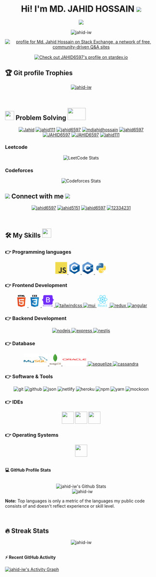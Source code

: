 <h1 align="center">Hi! I'm MD. JAHID HOSSAIN <img src="https://media.giphy.com/media/hvRJCLFzcasrR4ia7z/giphy.gif" width="35"></h1>


<p align="center">
  <img src="https://readme-typing-svg.herokuapp.com?lines=Computer+Science+Student;Always+learning+new+things;&center=true&width=500&height=50">
</p>


<p align="center"> <img src="https://komarev.com/ghpvc/?username=jahid-iw&label=Profile%20views&color=0e75b6&style=flat" alt="jahid-iw" /> </p>


<div align="center">
	<a href="https://stackoverflow.com/users/12334231/md-jahid-hossain">
		<img 
		     src="https://stackexchange.com/users/flair/17047843.png?theme=dark" 
		     alt="profile for Md. Jahid Hossain on Stack Exchange, a network of free, community-driven Q&amp;A sites" 
		     title="profile for Md. Jahid Hossain on Stack Exchange, a network of free, community-driven Q&amp;A sites"
		>
	</a>
</div>

<br/>

<div align="center">
<a href="https://stardev.io/developers/JAHID6597"><img alt="Check out JAHID6597&apos;s profile on stardev.io" src="https://stardev.io/developers/JAHID6597/badge/languages/global.svg" /></a>
</div>
	
## :trophy: Git profile Trophies
<p align="center"> <a href="https://github.com/ryo-ma/github-profile-trophy"><img src="https://github-profile-trophy.vercel.app/?username=jahid-iw&theme=algolia" alt="jahid-iw" /></a> </p>


<br/>


## <img src="https://i.gifer.com/origin/73/7312330206114154204f218f1da5e821.gif" height="30px" width="30px"> Problem Solving <img src='https://raw.githubusercontent.com/TheDudeThatCode/TheDudeThatCode/master/Assets/Developer.gif' height="40px" width="60px">


<p align="center">                   <a href="https://www.stopstalk.com/user/profile/Jahid" target="blank"><img src="https://www.stopstalk.com/static/images/stopstalk-logo.png" alt="Jahid" height="40" width="40" /></a>                   <a href="https://www.leetcode.com/jahid111" target="blank"><img src="https://raw.githubusercontent.com/rahuldkjain/github-profile-readme-generator/master/src/images/icons/Social/leet-code.svg" alt="jahid111" height="40" width="40" /></a>                   <a href="https://codeforces.com/profile/jahid6597" target="blank"><img src="https://raw.githubusercontent.com/rahuldkjain/github-profile-readme-generator/master/src/images/icons/Social/codeforces.svg" alt="jahid6597" height="40" width="40" /></a>                   <a href="https://auth.geeksforgeeks.org/user/mdjahidhossain" target="blank"><img src="https://raw.githubusercontent.com/rahuldkjain/github-profile-readme-generator/master/src/images/icons/Social/geeks-for-geeks.svg" alt="mdjahidhossain" height="40" width="40" /></a>                   <a href="https://www.hackerrank.com/jahid6597" target="blank"><img src="https://raw.githubusercontent.com/rahuldkjain/github-profile-readme-generator/master/src/images/icons/Social/hackerrank.svg" alt="jahid6597" height="40" width="40" /></a>                   <a href="https://uhunt.onlinejudge.org/id/1000085" target="blank"><img src="https://uhunt.onlinejudge.org/images/uva.png" alt="JAHID6597" height="40" width="40" /></a>                   <a href="https://www.beecrowd.com.br/judge/en/profile/306135" target="blank"><img src="https://www.beecrowd.com.br/judge/img/5.0/logo-beecrowd.png" alt="JAHID6597" height="40" width="60" /></a>                    <a href="https://atcoder.jp/users/jahid111" target="blank"><img src="https://gyazo.com/7e3cc31d647b0485085ea10cb72450f0/max_size/400" alt="jahid111" height="40" width="40" /></a>                   </p>


### Leetcode
<div align="center">

![LeetCode Stats](https://leetcode.card.workers.dev/jahid111?theme=auto&font=baloo&extension=null)
</div>

### Codeforces
<div align="center">

![Codeforces Stats](https://codeforces-readme-stats.vercel.app/api/card?username=jahid6597)
</div>


## <img src="https://media.giphy.com/media/iY8CRBdQXODJSCERIr/giphy.gif" width="30px"> Connect with me <img src='https://raw.githubusercontent.com/ShahriarShafin/ShahriarShafin/main/Assets/handshake.gif' width="100px">

<p align="center">                   <a href="https://fb.com/jahid6597" target="blank"><img src="https://raw.githubusercontent.com/rahuldkjain/github-profile-readme-generator/master/src/images/icons/Social/facebook.svg" alt="jahid6597" height="40" width="40" /></a>                   <a href="https://instagram.com/jahid5151" target="blank"><img src="https://raw.githubusercontent.com/rahuldkjain/github-profile-readme-generator/master/src/images/icons/Social/instagram.svg" alt="jahid5151" height="40" width="40" /></a>                   <a href="https://linkedin.com/in/jahid6597" target="blank"><img src="https://raw.githubusercontent.com/rahuldkjain/github-profile-readme-generator/master/src/images/icons/Social/linked-in-alt.svg" alt="jahid6597" height="40" width="40" /></a>                   <a href="https://stackoverflow.com/users/12334231" target="blank"><img src="https://raw.githubusercontent.com/rahuldkjain/github-profile-readme-generator/master/src/images/icons/Social/stack-overflow.svg" alt="12334231" height="40" width="40" /></a>                   </p>


<br/>


## 🛠️ My Skills <img src = "https://media2.giphy.com/media/QssGEmpkyEOhBCb7e1/giphy.gif?cid=ecf05e47a0n3gi1bfqntqmob8g9aid1oyj2wr3ds3mg700bl&rid=giphy.gif" width="30" height="30">

### 👉 Programming languages
<p align="center">
  <a href="https://developer.mozilla.org/en-US/docs/Web/JavaScript" target="_blank" rel="noreferrer"> <img src="https://raw.githubusercontent.com/devicons/devicon/master/icons/javascript/javascript-original.svg" alt="javascript" width="40" height="40"/> </a>
  <a href="https://www.cprogramming.com/" target="_blank" rel="noreferrer"> <img src="https://raw.githubusercontent.com/devicons/devicon/master/icons/c/c-original.svg" alt="c" width="40" height="40"/> </a>
  <a href="https://www.w3schools.com/cpp/" target="_blank" rel="noreferrer"> <img src="https://raw.githubusercontent.com/devicons/devicon/master/icons/cplusplus/cplusplus-original.svg" alt="cplusplus" width="40" height="40"/> </a>
  <a href="https://www.python.org" target="_blank" rel="noreferrer"> <img src="https://raw.githubusercontent.com/devicons/devicon/master/icons/python/python-original.svg" alt="python" width="40" height="40"/> </a>
  
</p>



### 👉 Frontend Development
<p align="center">
  <a href="https://www.w3.org/html/" target="_blank" rel="noreferrer"> <img src="https://raw.githubusercontent.com/devicons/devicon/master/icons/html5/html5-original-wordmark.svg" alt="html5" width="40" height="40"/> </a>
  <a href="https://www.w3schools.com/css/" target="_blank" rel="noreferrer"> <img src="https://raw.githubusercontent.com/devicons/devicon/master/icons/css3/css3-original-wordmark.svg" alt="css3" width="40" height="40"/> </a>
  <a href="https://getbootstrap.com" target="_blank" rel="noreferrer"> <img src="https://raw.githubusercontent.com/devicons/devicon/master/icons/bootstrap/bootstrap-plain-wordmark.svg" alt="bootstrap" width="40" height="40"/> </a>
  <a href="https://tailwindcss.com" target="_blank" rel="noreferrer"> <img src="https://cdn.jsdelivr.net/gh/devicons/devicon/icons/tailwindcss/tailwindcss-plain.svg" alt="tailwindcss" width="40" height="40"/> </a>
  <a href="https://mui.com" target="_blank" rel="noreferrer"> <img src="https://cdn.jsdelivr.net/gh/devicons/devicon/icons/materialui/materialui-original.svg" alt="mui" width="40" height="40"/> </a>
  <a href="https://reactjs.org/" target="_blank" rel="noreferrer"> <img src="https://raw.githubusercontent.com/devicons/devicon/master/icons/react/react-original-wordmark.svg" alt="react" width="40" height="40"/> </a>
  <a href="https://redux.js.org" target="_blank" rel="noreferrer"> <img src="https://redux.js.org/img/redux-logo-landscape.png" alt="redux" width="80" height="40"/> </a>
  <a href="https://angular.io" target="_blank" rel="noreferrer"> <img src="https://angular.io/assets/images/logos/angular/logo-nav@2x.png" alt="angular" width="120" height="40"/> </a>
</p>



### 👉 Backend Development
<p align="center">
  <a href="https://nodejs.org" target="_blank" rel="noreferrer"> <img src="https://cdn.jsdelivr.net/gh/devicons/devicon/icons/nodejs/nodejs-plain.svg" alt="nodejs" width="40" height="40"/> </a>
  <a href="https://expressjs.com" target="_blank" rel="noreferrer"> <img src="https://coursework.vschool.io/content/images/2015/11/68747470733a2f2f692e636c6f756475702e636f6d2f7a6659366c4c376546612d3330303078333030302e706e67.png" alt="express" width="100" height="40"/> </a>
  <a href="https://nestjs.com" target="_blank" rel="noreferrer"> <img src="https://www.kindpng.com/picc/m/221-2214777_nestjs-logo-hd-png-download.png" alt="nestjs" width="100" height="40"/> </a>
</p>  



### 👉 Database
<p align="center">
  <a href="https://www.mysql.com/" target="_blank" rel="noreferrer"> <img src="https://raw.githubusercontent.com/devicons/devicon/master/icons/mysql/mysql-original-wordmark.svg" alt="mysql" width="80" height="40"/> </a>
  <a href="https://www.mongodb.com/" target="_blank" rel="noreferrer"> <img src="https://raw.githubusercontent.com/devicons/devicon/master/icons/mongodb/mongodb-original-wordmark.svg" alt="mongodb" width="40" height="40"/> </a>
  <a href="https://www.oracle.com/" target="_blank" rel="noreferrer"> <img src="https://raw.githubusercontent.com/devicons/devicon/master/icons/oracle/oracle-original.svg" alt="oracle" width="80" height="40"/> </a>
  <a href="https://sequelize.org/" target="_blank" rel="noreferrer"> <img src="https://cdn.jsdelivr.net/gh/devicons/devicon/icons/sequelize/sequelize-original.svg" alt="sequelize" width="40" height="40"/> </a>
  <a href="https://cassandra.apache.org" target="_blank" rel="noreferrer"> <img src="https://images.techhive.com/images/article/2014/06/cassandra-logo-fxd-100310326-primary.idge.jpg?auto=webp&quality=85,70" alt="cassandra" width="80" height="40"/> </a>
</p>



### 👉 Software & Tools
<p align="center">
  <img src="https://cdn.jsdelivr.net/gh/devicons/devicon/icons/git/git-plain-wordmark.svg" alt="git" width="40" height="40" />
  <img src="https://pbs.twimg.com/profile_images/1414990564408262661/r6YemvF9_400x400.jpg" alt="github" width="40" height="40" />
  <img src="https://lumpics.ru/wp-content/uploads/2017/10/chem-otkryit-json.png" alt="json" width="40" height="40" />
  <img src="https://assets-global.website-files.com/5e3177cecf36f6591e4e38cb/5f0831ae171af5db52a5beb4_netlify.jpg" alt="netlify" width="40" height="40" />
  <img src="https://media-exp1.licdn.com/dms/image/C4E0BAQGmNZMDOpmMQg/company-logo_200_200/0/1519905610801?e=2159024400&v=beta&t=D5lu9rTbQ_aW1ubme8GIq_QhKIm8WTiXTtoBlEHPcA8" alt="heroku" width="40" height="40" />
  <img src="https://cdn.jsdelivr.net/gh/devicons/devicon/icons/npm/npm-original-wordmark.svg" alt="npm" width="40" height="40" />
  <img src="https://cdn.jsdelivr.net/gh/devicons/devicon/icons/yarn/yarn-original.svg" alt="yarn" width="40" height="40" />
  <img src="https://cdn.buymeacoffee.com/uploads/slider_images/2018/03/620aff9f99475361225221d28ad99cf5.png@1200w_0e.webp" alt="mockoon" width="80" height="40" />
</p>


### 👉 IDEs
 
<p align="center">
    <img src="https://cdn.jsdelivr.net/gh/devicons/devicon/icons/vscode/vscode-original.svg" width="40" height="40" />
    <img src="https://www.codeblocks.org/images/logo160.png" width="40" height="40" />
    <img src="https://upload.wikimedia.org/wikipedia/commons/thumb/1/1d/PyCharm_Icon.svg/1200px-PyCharm_Icon.svg.png" width="40" height="40" />
</p>


### 👉 Operating Systems

<p align="center">
    <img src="https://cdn.jsdelivr.net/gh/devicons/devicon/icons/windows8/windows8-original.svg" width="40" height="40" />
</p>


<br/>


<summary><b>💻 GitHub Profile Stats</b></summary>
<br/>

  <p align="center">
    <img alt="jahid-iw's Github Stats" src="https://github-readme-stats.vercel.app/api?username=jahid-iw&show_icons=true&count_private=true&theme=algolia" height="192px"/>
  
<br/>
&nbsp;
	  <img src="https://github-readme-stats.vercel.app/api/top-langs?username=jahid-iw&langs_count=10&show_icons=true&locale=en&layout=compact&theme=algolia" alt="jahid-iw" height="192px"/>
  
  <br/>
  
  <b>Note:</b> Top languages is only a metric of the languages my public code consists of and doesn't reflect experience or skill level.
  
  </p>

<br/>


## 🔥 Streak Stats
<p align="center"><img src="https://github-readme-streak-stats.herokuapp.com/?user=jahid-iw&theme=algolia" alt="jahid-iw" /></p>

<br>



<summary><b>⚡ Recent GitHub Activity</b></summary>
<br/>
   <a href="https://github.com/jahid-iw"><img alt="jahid-iw's Activity Graph" src="https://github-readme-activity-graph.vercel.app/graph?username=jahid-iw&bg_color=050f2c&color=00aeff&line=00aeff&point=ffffff&area=true&hide_border=true" /></a>

<br/>


<br/>
